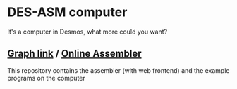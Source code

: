 # DES-ASM computer
It's a computer in Desmos, what more could you want?

## [Graph link](https://www.desmos.com/calculator/ntq33s7o7c?simulationFPS=1) / [Online Assembler](https://1e1001.github.io/des-asm)

This repository contains the assembler (with web frontend) and the example programs on the computer
